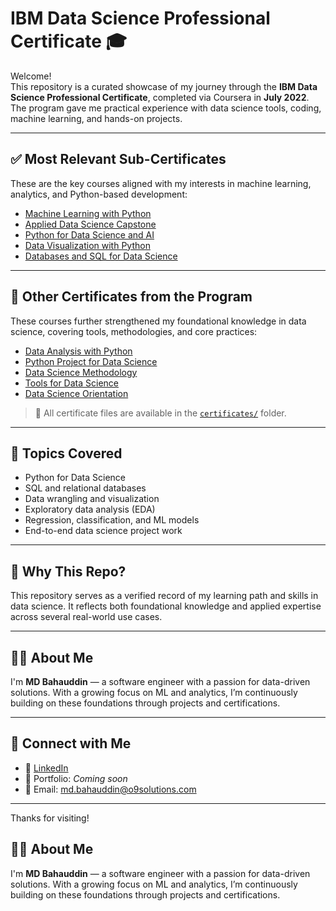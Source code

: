 # IBM Data Science Professional Certificate 🎓

Welcome!  
This repository is a curated showcase of my journey through the **IBM Data Science Professional Certificate**, completed via Coursera in **July 2022**. The program gave me practical experience with data science tools, coding, machine learning, and hands-on projects.

---

## ✅ Most Relevant Sub-Certificates

These are the key courses aligned with my interests in machine learning, analytics, and Python-based development:

- [Machine Learning with Python](https://www.credly.com/badges/438f6ebc-9f5f-4427-893d-a4c9ecf6600f/public_url)  
- [Applied Data Science Capstone](https://www.credly.com/badges/bc722f9e-4d91-4e6e-aec4-c6a300e5ea2b/public_url)  
- [Python for Data Science and AI](https://www.credly.com/badges/f404fafb-48ae-42b9-bc91-31fb16356be0/public_url)  
- [Data Visualization with Python](https://www.credly.com/badges/c778dc8f-4b89-4a6c-b5ee-647c6f6945d7/public_url)  
- [Databases and SQL for Data Science](https://www.credly.com/badges/9c6eeb20-6211-423c-a4e3-b50adf9aa245/public_url)

---

## 📄 Other Certificates from the Program

These courses further strengthened my foundational knowledge in data science, covering tools, methodologies, and core practices:

- [Data Analysis with Python](https://www.credly.com/badges/9c6eeb20-6211-423c-a4e3-b50adf9aa245/public_url)  
- [Python Project for Data Science](https://www.credly.com/badges/d65204ae-17b8-4dab-a04e-5e6e29fb98a8/public_url)  
- [Data Science Methodology](https://www.credly.com/badges/f25ff0b7-b93a-4009-9ffe-48d9c4f134de/public_url)  
- [Tools for Data Science](https://www.credly.com/badges/0625dc99-f912-45cd-b05d-e322385ff406/public_url)  
- [Data Science Orientation](https://www.credly.com/badges/7d96426f-9e64-4b87-a77f-71e2599b3cba/public_url)

> 📂 All certificate files are available in the [`certificates/`](./certificates) folder.

---

## 🧠 Topics Covered

- Python for Data Science
- SQL and relational databases
- Data wrangling and visualization
- Exploratory data analysis (EDA)
- Regression, classification, and ML models
- End-to-end data science project work

---

## 📌 Why This Repo?

This repository serves as a verified record of my learning path and skills in data science. It reflects both foundational knowledge and applied expertise across several real-world use cases.

---

## 🙋‍♂️ About Me

I'm **MD Bahauddin** — a software engineer with a passion for data-driven solutions. With a growing focus on ML and analytics, I’m continuously building on these foundations through projects and certifications.

---

## 🔗 Connect with Me

- 💼 [LinkedIn](https://linkedin.com/in/md-bahauddin)
- 📁 Portfolio: *Coming soon*
- 📧 Email: md.bahauddin@o9solutions.com

---

Thanks for visiting!

## 🙋‍♂️ About Me

I'm **MD Bahauddin** — a software engineer with a passion for data-driven solutions. With a growing focus on ML and analytics, I’m continuously building on these foundations through projects and certifications.
